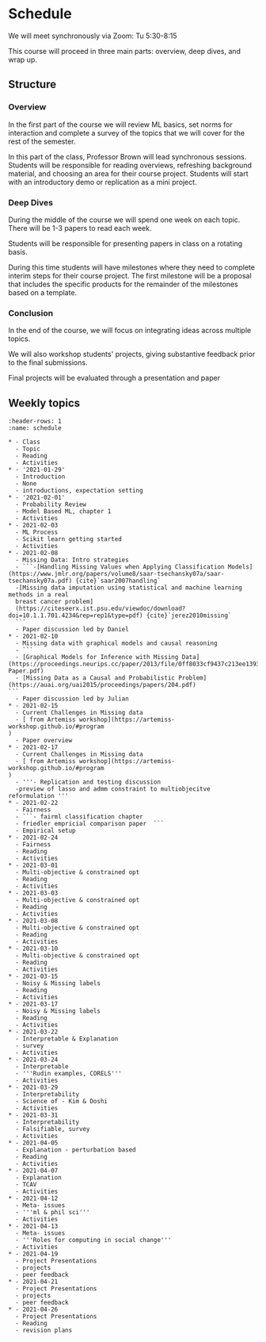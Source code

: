 # Schedule

We will meet synchronously via Zoom: Tu 5:30-8:15

This course will proceed in three main parts: overview, deep dives, and wrap up.

## Structure

### Overview

In the first part of the course we will review ML basics, set norms for interaction and complete a survey of the topics that we will cover for the rest of the semester.  

In this part of the class, Professor Brown will lead synchronous sessions.  Students will be responsible for reading overviews, refreshing background material, and choosing an area for their course project. Students will start with an introductory demo or replication as a mini project.

### Deep Dives

During the middle of the course we will spend one week on each topic. There will be 1-3 papers to read each week.

Students will be responsible for presenting papers in class on a rotating basis.

During this time students will have milestones where they need to complete interim steps for their course project. The first milestone will be a proposal that includes the specific products for the remainder of the milestones based on a template.  


### Conclusion

In the end of the course, we will focus on integrating ideas across multiple topics.

We will also workshop students' projects, giving substantive feedback prior to the final submissions.

Final projects will be evaluated through a presentation and paper


## Weekly topics


````{list-table} Schedule
:header-rows: 1
:name: schedule

* - Class
  - Topic
  - Reading
  - Activities
* - '2021-01-29'
  - Introduction
  - None
  - introductions, expectation setting
* - '2021-02-01'
  - Probability Review
  - Model Based ML, chapter 1
  - Activities
* - 2021-02-03
  - ML Process
  - Scikit learn getting started
  - Activities
* - 2021-02-08
  - Missing Data: Intro strategies
  - ```-[Handling Missing Values when Applying Classification Models](https://www.jmlr.org/papers/volume8/saar-tsechansky07a/saar-tsechansky07a.pdf) {cite}`saar2007handling`
  -[Missing data imputation using statistical and machine learning methods in a real
  breast cancer problem]
  (https://citeseerx.ist.psu.edu/viewdoc/download?doi=10.1.1.701.4234&rep=rep1&type=pdf) {cite}`jerez2010missing`
  ```
  - Paper discussion led by Daniel
* - 2021-02-10
  - Missing data with graphical models and causal reasoning
  - ```
  - [Graphical Models for Inference with Missing Data](https://proceedings.neurips.cc/paper/2013/file/0ff8033cf9437c213ee13937b1c4c455-Paper.pdf)
  - [Missing Data as a Causal and Probabilistic Problem](https://auai.org/uai2015/proceedings/papers/204.pdf)
```
  - Paper discussion led by Julian
* - 2021-02-15
  - Current Challenges in Missing data
  - [ from Artemiss workshop](https://artemiss-workshop.github.io/#program
)
  - Paper overview
* - 2021-02-17
  - Current Challenges in Missing data
  - [ from Artemiss workshop](https://artemiss-workshop.github.io/#program
)
  - '''- Replication and testing discussion
  -preview of lasso and admm constraint to multiobjecitve reformulation '''
* - 2021-02-22
  - Fairness
  - ```- fairml classification chapter
  - friedler empricial comparison paper  ```
  - Empirical setup
* - 2021-02-24
  - Fairness
  - Reading
  - Activities
* - 2021-03-01
  - Multi-objective & constrained opt
  - Reading
  - Activities
* - 2021-03-03
  - Multi-objective & constrained opt
  - Reading
  - Activities
* - 2021-03-08
  - Multi-objective & constrained opt
  - Reading
  - Activities
* - 2021-03-10
  - Multi-objective & constrained opt
  - Reading
  - Activities
* - 2021-03-15
  - Noisy & Missing labels
  - Reading
  - Activities
* - 2021-03-17
  - Noisy & Missing labels
  - Reading
  - Activities
* - 2021-03-22
  - Interpretable & Explanation
  - survey
  - Activities
* - 2021-03-24
  - Interpretable
  - '''Rudin examples, CORELS'''
  - Activities
* - 2021-03-29
  - Interpretability
  - Science of - Kim & Doshi
  - Activities
* - 2021-03-31
  - Interpretability
  - Falsifiable, survey
  - Activities
* - 2021-04-05
  - Explanation - perturbation based
  - Reading
  - Activities
* - 2021-04-07
  - Explanation
  - TCAV
  - Activities
* - 2021-04-12
  - Meta- issues
  - '''ml & phil sci'''
  - Activities
* - 2021-04-13
  - Meta- issues
  - '''Roles for computing in social change'''
  - Activities
* - 2021-04-19
  - Project Presentations
  - projects
  - peer feedback
* - 2021-04-21
  - Project Presentations
  - projects
  - peer feedback
* - 2021-04-26
  - Project Presentations
  - Reading
  - revision plans
````



<!-- You can also cite references that are stored in a `bibtex` file. For example,
the following syntax: `` {cite}`holdgraf_evidence_2014` `` will render like
this: {cite}`holdgraf_evidence_2014`.





```{bibliography} references.bib
``` -->

